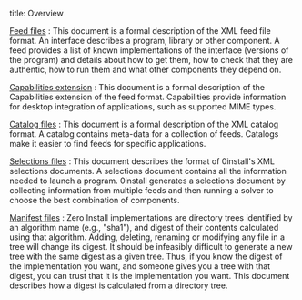 title: Overview

[Feed files](feed.md)
: This document is a formal description of the XML feed file format. An interface describes a program, library or other component. A feed provides a list of known implementations of the interface (versions of the program) and details about how to get them, how to check that they are authentic, how to run them and what other components they depend on.

[Capabilities extension](capabilities.md)
: This document is a formal description of the Capabilities extension of the feed format. Capabilities provide information for desktop integration of applications, such as supported MIME types.

[Catalog files](catalog.md)
: This document is a formal description of the XML catalog format. A catalog contains meta-data for a collection of feeds. Catalogs make it easier to find feeds for specific applications.

[Selections files](selections.md)
: This document describes the format of 0install's XML selections documents. A selections document contains all the information needed to launch a program. 0install generates a selections document by collecting information from multiple feeds and then running a solver to choose the best combination of components.

[Manifest files](manifest.md)
: Zero Install implementations are directory trees identified by an algorithm name (e.g., "sha1"), and digest of their contents calculated using that algorithm. Adding, deleting, renaming or modifying any file in a tree will change its digest. It should be infeasibly difficult to generate a new tree with the same digest as a given tree. Thus, if you know the digest of the implementation you want, and someone gives you a tree with that digest, you can trust that it is the implementation you want. This document describes how a digest is calculated from a directory tree.
